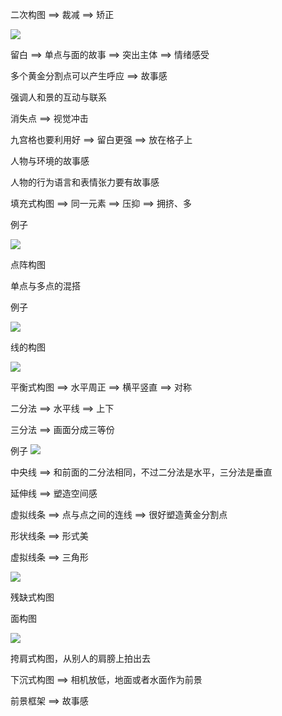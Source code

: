 二次构图 ==> 裁减 ==> 矫正

![](https://s2.loli.net/2022/06/10/uo346wgpfCrGZHR.png)

留白 ==> 单点与面的故事 ==> 突出主体 ==> 情绪感受

多个黄金分割点可以产生呼应 ==> 故事感

强调人和景的互动与联系

消失点 ==> 视觉冲击

九宫格也要利用好 ==> 留白更强 ==> 放在格子上

人物与环境的故事感

人物的行为语言和表情张力要有故事感

填充式构图 ==> 同一元素 ==> 压抑 ==> 拥挤、多

例子

![](https://s2.loli.net/2022/06/10/rQ9RXoEf3uw25Tk.png)

点阵构图

单点与多点的混搭

例子

![](https://s2.loli.net/2022/06/10/ycdSY5MALIWzgrO.png)

线的构图

![](https://s2.loli.net/2022/06/10/hTJiMDVNeLRu9aS.png)

平衡式构图 ==> 水平周正 ==> 横平竖直 ==> 对称

二分法 ==> 水平线 ==> 上下

三分法 ==> 画面分成三等份

例子
![](https://s2.loli.net/2022/06/10/5KVpsPeuFcbhH8Z.png)

中央线 ==> 和前面的二分法相同，不过二分法是水平，三分法是垂直

延伸线 ==> 塑造空间感

虚拟线条 ==> 点与点之间的连线 ==> 很好塑造黄金分割点

形状线条 ==> 形式美

虚拟线条 ==> 三角形

![](https://s2.loli.net/2022/06/10/GKAfzNMtTlPUXuD.png)

残缺式构图

面构图

![](https://s2.loli.net/2022/06/10/2SZBqDvbz4l6mpt.png)

挎肩式构图，从别人的肩膀上拍出去

下沉式构图 ==> 相机放低，地面或者水面作为前景

前景框架 ==> 故事感